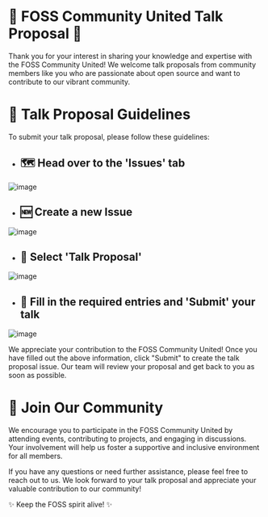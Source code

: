 # 🎤 FOSS Community United Talk Proposal 📝

Thank you for your interest in sharing your knowledge and expertise with the FOSS Community United! We welcome talk proposals from community members like you who are passionate about open source and want to contribute to our vibrant community.

# 📢 Talk Proposal Guidelines

To submit your talk proposal, please follow these guidelines:

- ## 🗺️ Head over to the 'Issues' tab

![image](https://github.com/akshatcoder-hash/talks/assets/69577224/0e481eea-44b7-4561-b79c-c5cf8d35f580)


- ## 🆕 Create a new Issue

![image](https://github.com/akshatcoder-hash/talks/assets/69577224/fbad4803-3587-440d-a60f-4a2f9642b8cb)

- ## 📑 Select 'Talk Proposal'

![image](https://github.com/akshatcoder-hash/talks/assets/69577224/916f8ee9-a391-4a1f-a285-9712ea7e418c)

- ## 📝 Fill in the required entries and 'Submit' your talk

![image](https://github.com/akshatcoder-hash/talks/assets/69577224/e18c5de7-1da3-4c00-9562-8fa866bcf8f4)

We appreciate your contribution to the FOSS Community United! Once you have filled out the above information, click "Submit" to create the talk proposal issue. Our team will review your proposal and get back to you as soon as possible.

# 🤝 Join Our Community

We encourage you to participate in the FOSS Community United by attending events, contributing to projects, and engaging in discussions. Your involvement will help us foster a supportive and inclusive environment for all members.

If you have any questions or need further assistance, please feel free to reach out to us. We look forward to your talk proposal and appreciate your valuable contribution to our community!

✨ Keep the FOSS spirit alive! ✨
